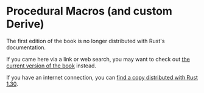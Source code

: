 # Procedural Macros (and custom Derive)

The first edition of the book is no longer distributed with Rust's documentation.

If you came here via a link or web search, you may want to check out [the current version of the book](../ch19-06-macros.html?highlight=procedural#procedural-macros-for-generating-code-from-attributes) instead.

If you have an internet connection, you can [find a copy distributed with Rust 1.30](https://doc.rust-lang.org/1.30.0/book/first-edition/procedural-macros.html).
